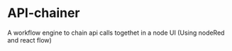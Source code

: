 # API-chainer
A workflow engine to chain api calls togethet in a node UI (Using nodeRed and react flow)
